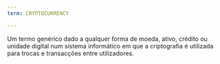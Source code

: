 ```yaml
---
term: CRYPTOCURRENCY

---
```

Um termo genérico dado a qualquer forma de moeda, ativo, crédito ou unidade digital num sistema informático em que a criptografia é utilizada para trocas e transacções entre utilizadores.